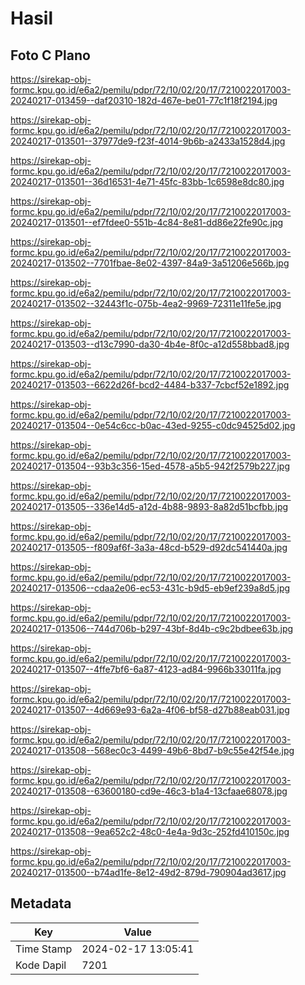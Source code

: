 # Hasil

## Foto C Plano

https://sirekap-obj-formc.kpu.go.id/e6a2/pemilu/pdpr/72/10/02/20/17/7210022017003-20240217-013459--daf20310-182d-467e-be01-77c1f18f2194.jpg

https://sirekap-obj-formc.kpu.go.id/e6a2/pemilu/pdpr/72/10/02/20/17/7210022017003-20240217-013501--37977de9-f23f-4014-9b6b-a2433a1528d4.jpg

https://sirekap-obj-formc.kpu.go.id/e6a2/pemilu/pdpr/72/10/02/20/17/7210022017003-20240217-013501--36d16531-4e71-45fc-83bb-1c6598e8dc80.jpg

https://sirekap-obj-formc.kpu.go.id/e6a2/pemilu/pdpr/72/10/02/20/17/7210022017003-20240217-013501--ef7fdee0-551b-4c84-8e81-dd86e22fe90c.jpg

https://sirekap-obj-formc.kpu.go.id/e6a2/pemilu/pdpr/72/10/02/20/17/7210022017003-20240217-013502--7701fbae-8e02-4397-84a9-3a51206e566b.jpg

https://sirekap-obj-formc.kpu.go.id/e6a2/pemilu/pdpr/72/10/02/20/17/7210022017003-20240217-013502--32443f1c-075b-4ea2-9969-72311e11fe5e.jpg

https://sirekap-obj-formc.kpu.go.id/e6a2/pemilu/pdpr/72/10/02/20/17/7210022017003-20240217-013503--d13c7990-da30-4b4e-8f0c-a12d558bbad8.jpg

https://sirekap-obj-formc.kpu.go.id/e6a2/pemilu/pdpr/72/10/02/20/17/7210022017003-20240217-013503--6622d26f-bcd2-4484-b337-7cbcf52e1892.jpg

https://sirekap-obj-formc.kpu.go.id/e6a2/pemilu/pdpr/72/10/02/20/17/7210022017003-20240217-013504--0e54c6cc-b0ac-43ed-9255-c0dc94525d02.jpg

https://sirekap-obj-formc.kpu.go.id/e6a2/pemilu/pdpr/72/10/02/20/17/7210022017003-20240217-013504--93b3c356-15ed-4578-a5b5-942f2579b227.jpg

https://sirekap-obj-formc.kpu.go.id/e6a2/pemilu/pdpr/72/10/02/20/17/7210022017003-20240217-013505--336e14d5-a12d-4b88-9893-8a82d51bcfbb.jpg

https://sirekap-obj-formc.kpu.go.id/e6a2/pemilu/pdpr/72/10/02/20/17/7210022017003-20240217-013505--f809af6f-3a3a-48cd-b529-d92dc541440a.jpg

https://sirekap-obj-formc.kpu.go.id/e6a2/pemilu/pdpr/72/10/02/20/17/7210022017003-20240217-013506--cdaa2e06-ec53-431c-b9d5-eb9ef239a8d5.jpg

https://sirekap-obj-formc.kpu.go.id/e6a2/pemilu/pdpr/72/10/02/20/17/7210022017003-20240217-013506--744d706b-b297-43bf-8d4b-c9c2bdbee63b.jpg

https://sirekap-obj-formc.kpu.go.id/e6a2/pemilu/pdpr/72/10/02/20/17/7210022017003-20240217-013507--4ffe7bf6-6a87-4123-ad84-9966b33011fa.jpg

https://sirekap-obj-formc.kpu.go.id/e6a2/pemilu/pdpr/72/10/02/20/17/7210022017003-20240217-013507--4d669e93-6a2a-4f06-bf58-d27b88eab031.jpg

https://sirekap-obj-formc.kpu.go.id/e6a2/pemilu/pdpr/72/10/02/20/17/7210022017003-20240217-013508--568ec0c3-4499-49b6-8bd7-b9c55e42f54e.jpg

https://sirekap-obj-formc.kpu.go.id/e6a2/pemilu/pdpr/72/10/02/20/17/7210022017003-20240217-013508--63600180-cd9e-46c3-b1a4-13cfaae68078.jpg

https://sirekap-obj-formc.kpu.go.id/e6a2/pemilu/pdpr/72/10/02/20/17/7210022017003-20240217-013508--9ea652c2-48c0-4e4a-9d3c-252fd410150c.jpg

https://sirekap-obj-formc.kpu.go.id/e6a2/pemilu/pdpr/72/10/02/20/17/7210022017003-20240217-013500--b74ad1fe-8e12-49d2-879d-790904ad3617.jpg


## Metadata

| Key        | Value               |
| ---------- | ------------------- |
| Time Stamp | 2024-02-17 13:05:41 |
| Kode Dapil | 7201                |



